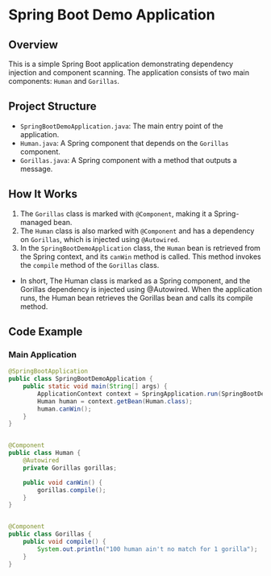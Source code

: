 # Spring Boot Demo Application

## Overview
This is a simple Spring Boot application demonstrating dependency injection and component scanning. The application consists of two main components: `Human` and `Gorillas`.

## Project Structure
- `SpringBootDemoApplication.java`: The main entry point of the application.
- `Human.java`: A Spring component that depends on the `Gorillas` component.
- `Gorillas.java`: A Spring component with a method that outputs a message.

## How It Works
1. The `Gorillas` class is marked with `@Component`, making it a Spring-managed bean.
2. The `Human` class is also marked with `@Component` and has a dependency on `Gorillas`, which is injected using `@Autowired`.
3. In the `SpringBootDemoApplication` class, the `Human` bean is retrieved from the Spring context, and its `canWin` method is called. This method invokes the `compile` method of the `Gorillas` class.
- In short,  The Human class is marked as a Spring component, and the Gorillas dependency is injected using @Autowired. When the application runs, the Human bean retrieves the Gorillas bean and calls its compile method.

## Code Example
### Main Application
```java
@SpringBootApplication
public class SpringBootDemoApplication {
    public static void main(String[] args) {
        ApplicationContext context = SpringApplication.run(SpringBootDemoApplication.class, args);
        Human human = context.getBean(Human.class);
        human.canWin();
    }
}


@Component
public class Human {
    @Autowired
    private Gorillas gorillas;

    public void canWin() {
        gorillas.compile();
    }
}


@Component
public class Gorillas {
    public void compile() {
        System.out.println("100 human ain't no match for 1 gorilla");
    }
}
